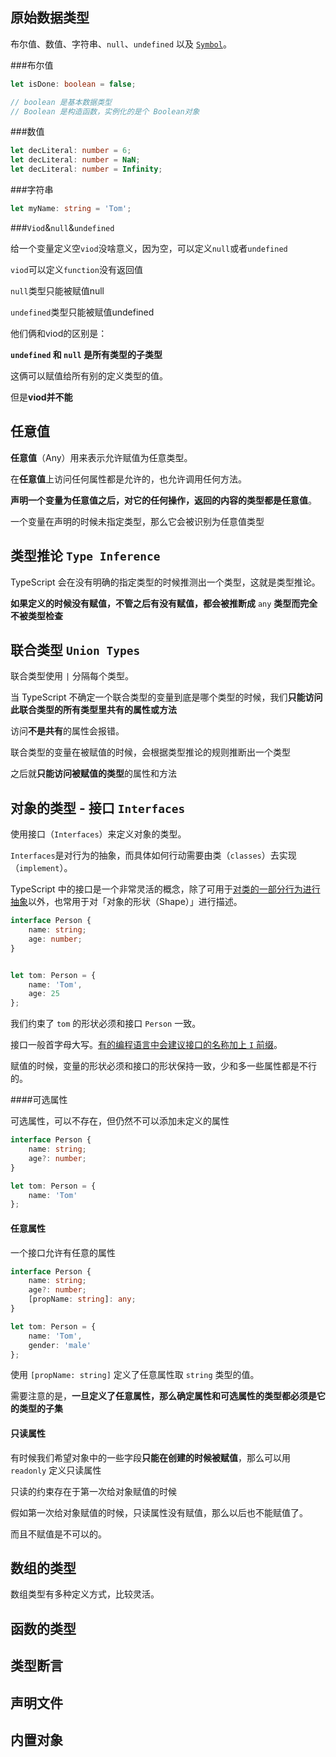 ## 原始数据类型

布尔值、数值、字符串、`null`、`undefined` 以及 [ `Symbol`](http://es6.ruanyifeng.com/#docs/symbol)。



###布尔值 

```ts
let isDone: boolean = false;

// boolean 是基本数据类型
// Boolean 是构造函数，实例化的是个 Boolean对象
```



###数值 

```ts
let decLiteral: number = 6;
let decLiteral: number = NaN;
let decLiteral: number = Infinity;
```



###字符串 

```ts
let myName: string = 'Tom';
```



###`Viod`&`null`&`undefined`

给一个变量定义空`viod`没啥意义，因为空，可以定义`null`或者`undefined`

`viod`可以定义`function`没有返回值



`null`类型只能被赋值null

`undefined`类型只能被赋值undefined



他们俩和viod的区别是：

**`undefined` 和 `null` 是所有类型的子类型**

这俩可以赋值给所有别的定义类型的值。

但是**viod并不能**



## 任意值

**任意值**（Any）用来表示允许赋值为任意类型。

在**任意值**上访问任何属性都是允许的，也允许调用任何方法。

**声明一个变量为任意值之后，对它的任何操作，返回的内容的类型都是任意值**。



一个变量在声明的时候未指定类型，那么它会被识别为任意值类型



## 类型推论 `Type Inference`

TypeScript 会在没有明确的指定类型的时候推测出一个类型，这就是类型推论。

**如果定义的时候没有赋值，不管之后有没有赋值，都会被推断成** `any` **类型而完全不被类型检查**



## 联合类型 `Union Types`

联合类型使用 `|` 分隔每个类型。

当 TypeScript 不确定一个联合类型的变量到底是哪个类型的时候，我们**只能访问此联合类型的所有类型里共有的属性或方法**

访问**不是共有**的属性会报错。

联合类型的变量在被赋值的时候，会根据类型推论的规则推断出一个类型

之后就**只能访问被赋值的类型**的属性和方法



## 对象的类型 - 接口 `Interfaces`

使用接口（`Interfaces`）来定义对象的类型。

`Interfaces`是对行为的抽象，而具体如何行动需要由类（`classes`）去实现（`implement`）。

TypeScript 中的接口是一个非常灵活的概念，除了可用于[对类的一部分行为进行抽象]()以外，也常用于对「对象的形状（Shape）」进行描述。

```ts
interface Person {
    name: string;
    age: number;
}


let tom: Person = {
    name: 'Tom',
    age: 25
};
```

我们约束了 `tom` 的形状必须和接口 `Person` 一致。

接口一般首字母大写。[有的编程语言中会建议接口的名称加上 `I` 前缀](https://msdn.microsoft.com/en-us/library/8bc1fexb(v=vs.71).aspx)。



赋值的时候，变量的形状必须和接口的形状保持一致，少和多一些属性都是不行的。



####可选属性

可选属性，可以不存在，但仍然不可以添加未定义的属性

```ts
interface Person {
    name: string;
    age?: number;
}

let tom: Person = {
    name: 'Tom'
};
```



#### 任意属性

一个接口允许有任意的属性

```ts
interface Person {
    name: string;
    age?: number;
    [propName: string]: any;
}

let tom: Person = {
    name: 'Tom',
    gender: 'male'
};
```

使用 `[propName: string]` 定义了任意属性取 `string` 类型的值。



需要注意的是，**一旦定义了任意属性，那么确定属性和可选属性的类型都必须是它的类型的子集**



#### 只读属性

有时候我们希望对象中的一些字段**只能在创建的时候被赋值**，那么可以用 `readonly` 定义只读属性

只读的约束存在于第一次给对象赋值的时候

假如第一次给对象赋值的时候，只读属性没有赋值，那么以后也不能赋值了。

而且不赋值是不可以的。



## 数组的类型

数组类型有多种定义方式，比较灵活。




## 函数的类型


## 类型断言


## 声明文件


## 内置对象

